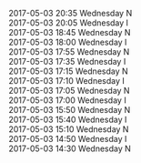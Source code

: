 2017-05-03 20:35 Wednesday  N  
2017-05-03 20:05 Wednesday  I  
2017-05-03 18:45 Wednesday  N  
2017-05-03 18:00 Wednesday  I  
2017-05-03 17:55 Wednesday  N  
2017-05-03 17:35 Wednesday  I  
2017-05-03 17:15 Wednesday  N  
2017-05-03 17:10 Wednesday  I  
2017-05-03 17:05 Wednesday  N  
2017-05-03 17:00 Wednesday  I  
2017-05-03 15:50 Wednesday  N  
2017-05-03 15:40 Wednesday  I  
2017-05-03 15:10 Wednesday  N  
2017-05-03 14:50 Wednesday  I  
2017-05-03 14:30 Wednesday  N  

